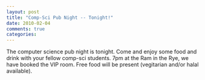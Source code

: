 ```yaml
---
layout: post
title: "Comp-Sci Pub Night -- Tonight!"
date: 2010-02-04
comments: true
categories: 
---
```


The computer science pub night is tonight. Come and enjoy some food and drink with your fellow comp-sci students. 7pm at the Ram in the Rye, we have booked the VIP room. Free food will be present (vegitarian and/or halal available).
